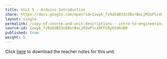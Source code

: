 ```yaml
---
title: Unit 5 - Arduino Introduction
share: https://docs.google.com/open?id=1zwyk_fz9a5dB33c6BvrBxLjM3oPlcxRFFCRy65d6uB0
layout: single
permalink: /copy-of-course-and-unit-descriptions---intro-to-engineering-de-only-copy/
source-id: 1zwyk_fz9a5dB33c6BvrBxLjM3oPlcxRFFCRy65d6uB0
published: true
weight: 5
---
```


Click <a href="https://docs.google.com/document/d/1dN8c5rmnOzE5MRYmb-zh8zVhL5FAflqusmkVbYZROfg/edit?usp=sharing" target="_blank">here</a> to download the teacher notes for this unit.